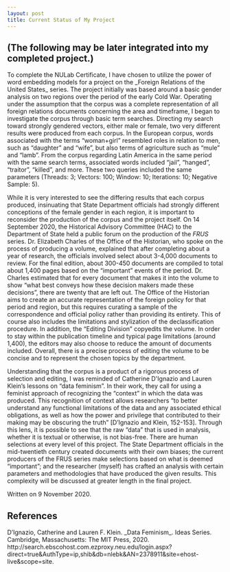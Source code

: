 ```yaml
---
layout: post
title: Current Status of My Project
---
```


<h2>(The following may be later integrated into my completed project.)</h2>
To complete the NULab Certificate, I have chosen to utilize the power of word embedding models for a project on the _Foreign Relations of the United States_ series. The project initially was based around a basic gender analysis on two regions over the period of the early Cold War. Operating under the assumption that the corpus was a complete representation of all foreign relations documents concerning the area and timeframe, I began to investigate the corpus through basic term searches. Directing my search toward strongly gendered vectors, either male or female, two very different results were produced from each corpus. In the European corpus, words associated with the terms “woman+girl” resembled roles in relation to men, such as “daughter” and “wife”, but also terms of agriculture such as “mule” and “lamb”. From the corpus regarding Latin America in the same period with the same search terms, associated words included “jail”, “hanged”, “traitor”, “killed”, and more. These two queries included the same parameters (Threads: 3; Vectors: 100; Window: 10; Iterations: 10; Negative Sample: 5).

While it is very interested to see the differing results that each corpus produced, insinuating that State Department officials had strongly different conceptions of the female gender in each region, it is important to reconsider the production of the corpus and the project itself. On 14 September 2020, the Historical Advisory Committee (HAC) to the Department of State held a public forum on the production of the _FRUS_ series. Dr. Elizabeth Charles of the Office of the Historian, who spoke on the process of producing a volume, explained that after completing about a year of research, the officials involved select about 3-4,000 documents to review. For the final edition, about 300-450 documents are compiled to total about 1,400 pages based on the “important” events of the period. Dr. Charles estimated that for every document that makes it into the volume to show “what best conveys how these decision makers made these decisions”, there are twenty that are left out. The Office of the Historian aims to create an accurate representation of the foreign policy for that period and region, but this requires curating a sample of the correspondence and official policy rather than providing its entirety. This of course also includes the limitations and stylization of the declassification procedure. In addition, the “Editing Division” copyedits the volume. In order to stay within the publication timeline and typical page limitations (around 1,400), the editors may also choose to reduce the amount of documents included. Overall, there is a precise process of editing the volume to be concise and to represent the chosen topics by the department.

Understanding that the corpus is a product of a rigorous process of selection and editing, I was reminded of Catherine D'Ignazio and Lauren Klein’s lessons on “data feminism”. In their work, they call for using a feminist approach of recognizing the “context” in which the data was produced. This recognition of context allows researchers “to better understand any functional limitations of the data and any associated ethical obligations, as well as how the power and privilege that contributed to their making may be obscuring the truth” [D’Ignazio and Klein, 152-153]. Through this lens, it is possible to see that the raw “data” that is used in analysis, whether it is textual or otherwise, is not bias-free. There are human selections at every level of this project. The State Department officials in the mid-twentieth century created documents with their own biases; the current producers of the FRUS series make selections based on what is deemed “important”; and the researcher (myself) has crafted an analysis with certain parameters and methodologies that have produced the given results. This complexity will be discussed at greater length in the final project.

Written on 9 November 2020.
<h2>References</h2>
D’Ignazio, Catherine and Lauren F. Klein. _Data Feminism_. Ideas Series. Cambridge, Massachusetts: The MIT Press, 2020. http://search.ebscohost.com.ezproxy.neu.edu/login.aspx?direct=true&AuthType=ip,shib&db=nlebk&AN=2378911&site=ehost-live&scope=site.


